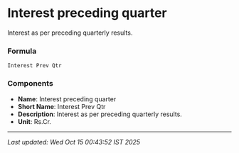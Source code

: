 # Interest preceding quarter
Interest as per preceding quarterly results.

### Formula
```text
Interest Prev Qtr
```


### Components
- **Name**: Interest preceding quarter
- **Short Name**: Interest Prev Qtr
- **Description**: Interest as per preceding quarterly results.
- **Unit**: Rs.Cr.

---
*Last updated: Wed Oct 15 00:43:52 IST 2025*
